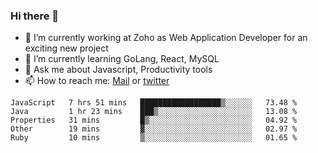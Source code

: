 ### Hi there 👋

- 🔭 I’m currently working at Zoho as Web Application Developer for an exciting new project
- 🌱 I’m currently learning GoLang, React, MySQL
- 💬 Ask me about Javascript, Productivity tools 
- 📫 How to reach me: [Mail](mailto:kvaishak47@gmail.com) or [twitter](https://twitter.com/_kvaishak)

<!--START_SECTION:waka-->
```text
JavaScript   7 hrs 51 mins   ██████████████████▒░░░░░░   73.48 % 
Java         1 hr 23 mins    ███▒░░░░░░░░░░░░░░░░░░░░░   13.08 % 
Properties   31 mins         █▒░░░░░░░░░░░░░░░░░░░░░░░   04.92 % 
Other        19 mins         ▓░░░░░░░░░░░░░░░░░░░░░░░░   02.97 % 
Ruby         10 mins         ▒░░░░░░░░░░░░░░░░░░░░░░░░   01.65 % 
```
<!--END_SECTION:waka-->
